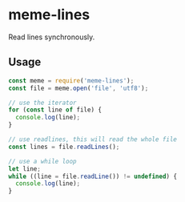 # meme-lines

Read lines synchronously.

## Usage
```javascript
const meme = require('meme-lines');
const file = meme.open('file', 'utf8');

// use the iterator
for (const line of file) {
  console.log(line);
}

// use readlines, this will read the whole file
const lines = file.readLines();

// use a while loop
let line;
while ((line = file.readLine()) != undefined) {
  console.log(line);
}
```
